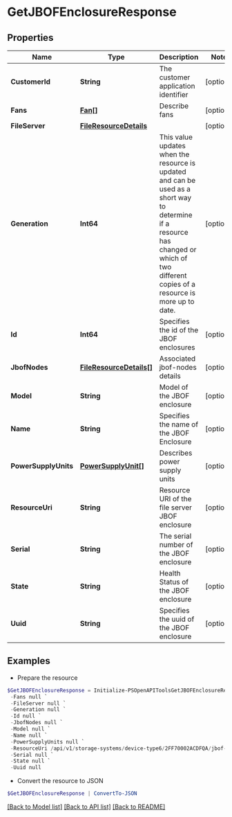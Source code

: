 # GetJBOFEnclosureResponse
## Properties

Name | Type | Description | Notes
------------ | ------------- | ------------- | -------------
**CustomerId** | **String** | The customer application identifier | [optional] 
**Fans** | [**Fan[]**](Fan.md) | Describe fans | [optional] 
**FileServer** | [**FileResourceDetails**](FileResourceDetails.md) |  | [optional] 
**Generation** | **Int64** | This value updates when the resource is updated and can be used as a short way to determine if a resource has changed or which of two different copies of a resource is more up to date.  | [optional] 
**Id** | **Int64** | Specifies the id of the JBOF enclosures | [optional] 
**JbofNodes** | [**FileResourceDetails[]**](FileResourceDetails.md) | Associated jbof-nodes details | [optional] 
**Model** | **String** | Model of the JBOF enclosure | [optional] 
**Name** | **String** | Specifies the name of the JBOF Enclosure | [optional] 
**PowerSupplyUnits** | [**PowerSupplyUnit[]**](PowerSupplyUnit.md) | Describes power supply units | [optional] 
**ResourceUri** | **String** | Resource URI of the file server JBOF enclosure | [optional] 
**Serial** | **String** | The serial number of the JBOF enclosure | [optional] 
**State** | **String** | Health Status of the JBOF enclosure | [optional] 
**Uuid** | **String** | Specifies the uuid of the JBOF enclosure | [optional] 

## Examples

- Prepare the resource
```powershell
$GetJBOFEnclosureResponse = Initialize-PSOpenAPIToolsGetJBOFEnclosureResponse  -CustomerId null `
 -Fans null `
 -FileServer null `
 -Generation null `
 -Id null `
 -JbofNodes null `
 -Model null `
 -Name null `
 -PowerSupplyUnits null `
 -ResourceUri /api/v1/storage-systems/device-type6/2FF70002ACDFQA/jbof-enclosures `
 -Serial null `
 -State null `
 -Uuid null
```

- Convert the resource to JSON
```powershell
$GetJBOFEnclosureResponse | ConvertTo-JSON
```

[[Back to Model list]](../README.md#documentation-for-models) [[Back to API list]](../README.md#documentation-for-api-endpoints) [[Back to README]](../README.md)

